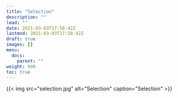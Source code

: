 ```yaml
---
title: "Selection"
description: ""
lead: ""
date: 2021-03-03T17:58:42Z
lastmod: 2021-03-03T17:58:42Z
draft: true
images: []
menu: 
  docs:
    parent: ""
weight: 999
toc: true
---
```


{{< img src="selection.jpg" alt="Selection" caption="Selection" >}}

